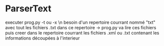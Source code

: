 # ParserText
executer prog.py -t ou -x \n
besoin d'un repertoire courrant nommé "txt" avec tout les fichiers .txt dans ce repertoire
-> prog.py va lire ces fichiers puis creer dans le repertoire courrant les fichiers .xml ou .txt contenant les informations découpées à l'interieur
